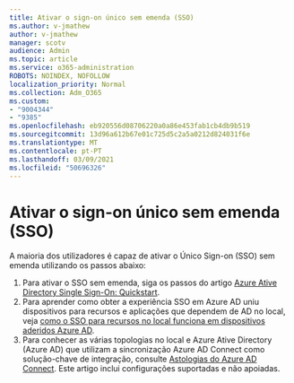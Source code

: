```yaml
---
title: Ativar o sign-on único sem emenda (SSO)
ms.author: v-jmathew
author: v-jmathew
manager: scotv
audience: Admin
ms.topic: article
ms.service: o365-administration
ROBOTS: NOINDEX, NOFOLLOW
localization_priority: Normal
ms.collection: Adm_O365
ms.custom:
- "9004344"
- "9385"
ms.openlocfilehash: eb920556d08706220a0a86e453fab1cb4db9b519
ms.sourcegitcommit: 13d96a612b67e01c725d5c2a5a0212d824031f6e
ms.translationtype: MT
ms.contentlocale: pt-PT
ms.lasthandoff: 03/09/2021
ms.locfileid: "50696326"
---
```

# <a name="enable-seamless-single-sign-on-sso"></a>Ativar o sign-on único sem emenda (SSO)

A maioria dos utilizadores é capaz de ativar o Único Sign-on (SSO) sem emenda utilizando os passos abaixo:

1. Para ativar o SSO sem emenda, siga os passos do artigo [Azure Ative Directory Single Sign-On: Quickstart](https://docs.microsoft.com/azure/active-directory/hybrid/how-to-connect-sso-quick-start).
2. Para aprender como obter a experiência SSO em Azure AD uniu dispositivos para recursos e aplicações que dependem de AD no local, veja [como o SSO para recursos no local funciona em dispositivos aderidos Azure AD](https://docs.microsoft.com/azure/active-directory/devices/azuread-join-sso).
3. Para conhecer as várias topologias no local e Azure Ative Directory (Azure AD) que utilizam a sincronização Azure AD Connect como solução-chave de integração, consulte [Astologias do Azure AD Connect](https://docs.microsoft.com/azure/active-directory/hybrid/plan-connect-topologies). Este artigo inclui configurações suportadas e não apoiadas.

